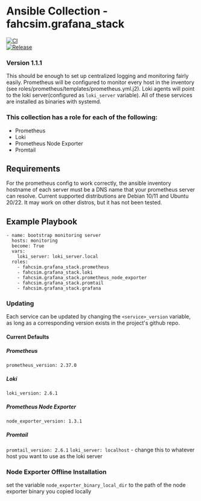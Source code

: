 # Ansible Collection - fahcsim.grafana_stack
[![CI](https://github.com/fahcsim/grafana_stack_collection/actions/workflows/prometheus.yml/badge.svg)](https://github.com/fahcsim/grafana_stack_collection/actions/workflows/prometheus.yml)  
[![Release](https://github.com/fahcsim/grafana_stack_collection/actions/workflows/release.yml/badge.svg)](https://github.com/fahcsim/grafana_stack_collection/actions/workflows/release.yml)
### Version 1.1.1
This should be enough to set up centralized logging and monitoring fairly easily. Prometheus will be configured to monitor every host in the inventory (see roles/prometheus/templates/prometheus.yml.j2). Loki agents will point to the loki server(configured as `loki_server` variable). All of these services are installed as binaries with systemd.
### This collection has a role for each of the following:
- Prometheus
- Loki
- Prometheus Node Exporter
- Promtail
## Requirements
For the prometheus config to work correctly, the ansible inventory hostname of each server must be a DNS name that your prometheus server can resolve.
Current supported distributions are Debian 10/11 and Ubuntu 20/22. It may work on other distros, but it has not been tested.
## Example Playbook
```
- name: bootstrap monitoring server
  hosts: monitoring
  become: True
  vars:
    loki_server: loki_server.local
  roles:
    - fahcsim.grafana_stack.prometheus
    - fahcsim.grafana_stack.loki
    - fahcsim.grafana_stack.prometheus_node_exporter
    - fahcsim.grafana_stack.promtail
    - fahcsim.grafana_stack.grafana
```
### Updating
Each service can be updated by changing the `<service>_version` variable, as long as a corresponding version exists in the project's github repo.
#### Current Defaults
##### Prometheus
`prometheus_version: 2.37.0`
##### Loki
`loki_version: 2.6.1`
##### Prometheus Node Exporter
`node_exporter_version: 1.3.1`
##### Promtail
`promtail_version: 2.6.1`
`loki_server: localhost` - change this to whatever host you want to use as the loki server

### Node Exporter Offline Installation
set the variable `node_exporter_binary_local_dir` to the path of the node exporter binary you copied locally